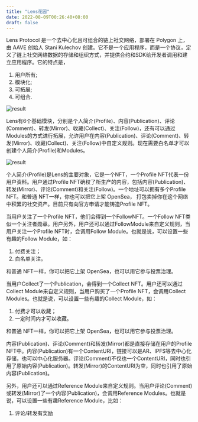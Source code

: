 ```yaml
---
title: "Lens花园"
date: 2022-08-09T00:26:40+08:00
draft: false
---
```


Lens Protocol 是一个去中心化且可组合的链上社交网络，部署在 Polygon 上，由 AAVE 创始人 Stani Kulechov 创建。它不是一个应用程序，而是一个协议，定义了链上社交网络数据的存储和组织方式，并提供合约和SDK给开发者调用和建立应用程序。它的特点是，

1. 用户所有;
2. 模块化;
3. 可拓展;
4. 可组合.

![result](/img/Lens花园小记/1.png)

Lens有6个基础模块，分别是个人简介(Profile)、内容(Publication)、评论(Comment)、转发(Mirror)、收藏(Collect)、关注(Follow)，还有可以通过Modules的方式进行拓展，允许用户在内容(Publication)、评论(Comment)、转发(Mirror)、收藏(Collect)、关注(Follow)中自定义规则。现在需要白名单才可以创建个人简介(Profile)和Modules。

![result](/img/Lens花园小记/2.png)

个人简介(Profile)是Lens的主要对象，它是一个NFT，一个Profile NFT代表一份用户资料。用户通过Profile NFT确权了所生产的内容，包括内容(Publication)、转发(Mirror)、评论(Comment)和关注(Follow)。一个地址可以拥有多个Profile NFT。和普通 NFT一样，你也可以把它上架 OpenSea， 打包卖掉你在这个网络中积累的社交资产。目前只有向官方申请才能铸造Profile NFT。

当用户关注了一个Profile NFT，他们会得到一个FollowNFT。一个Follow NFT类似一个关注者勋章。用户另外，用户还可以通过FollowModule来自定义规则，当用户关注一个Profile NFT时，会调用Follow Module。也就是说，可以设置一些有趣的Follow Module，如：

1. 付费关注；
2. 白名单关注。

和普通 NFT一样，你可以把它上架 OpenSea，也可以用它参与投票治理。

当用户Collect了一个Publication，会得到一个Collect NFT。用户还可以通过Collect Module来自定义规则，当用户购买了一个Profile NFT，会调用Collect Modules。也就是说，可以设置一些有趣的Collect Module，如：

1. 付费才可以收藏；
2. 一定时间内才可以收藏。

和普通 NFT一样，你可以把它上架 OpenSea，也可以用它参与投票治理。

内容(Publication)、评论(Comment)和转发(Mirror)都是直接存储在用户的Profile NFT中。内容(Publication)有一个ContentURI，链接可以是AR、IPFS等去中心化存储，也可以中心化服务器。评论(Comment)不仅也一个ContentURI，同时也引用了原始内容(Publication)。转发(Mirror)的ContentURI为空，同时也引用了原始内容(Publication)。

另外，用户还可以通过Reference Module来自定义规则。当用户评论(Comment)或转发(Mirror)了一个内容(Publication)，会调用Reference Modules。也就是说，可以设置一些有趣Reference Module，比如：

1. 评论/转发有奖励


